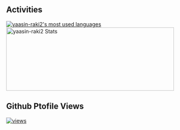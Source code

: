 ## Activities

<a href="https://github.com/yaasin-raki2/">
  <img align="center" src="https://github-readme-stats.vercel.app/api/top-langs/?username=yaasin-raki2&layout=compact&theme=omni&hide=html,css" alt="yaasin-raki2's most used languages" />
</a>
<a href="https://github.com/yaasin-raki2/">
  <img align="center" height=170 width=450 src="https://github-readme-stats.vercel.app/api?username=yaasin-raki2&show_icons=true&theme=omni&count_private=true&include_all_commits=true" alt="yaasin-raki2 Stats" />
</a>

## Github Ptofile Views
[![views](https://komarev.com/ghpvc/?username=yaasin-raki2&label=Profile%20views&color=fe75a9&style=for-the-badge&logo)](https://github.com/yaasin-raki2/)

<!--
**yaasin-raki2/yaasin-raki2** is a ✨ _special_ ✨ repository because its `README.md` (this file) appears on your GitHub profile.

Here are some ideas to get you started:

- 🔭 I’m currently working on ...
- 🌱 I’m currently learning ...
- 👯 I’m looking to collaborate on ...
- 🤔 I’m looking for help with ...
- 💬 Ask me about ...
- 📫 How to reach me: ...
- 😄 Pronouns: ...
- ⚡ Fun fact: ...
-->
